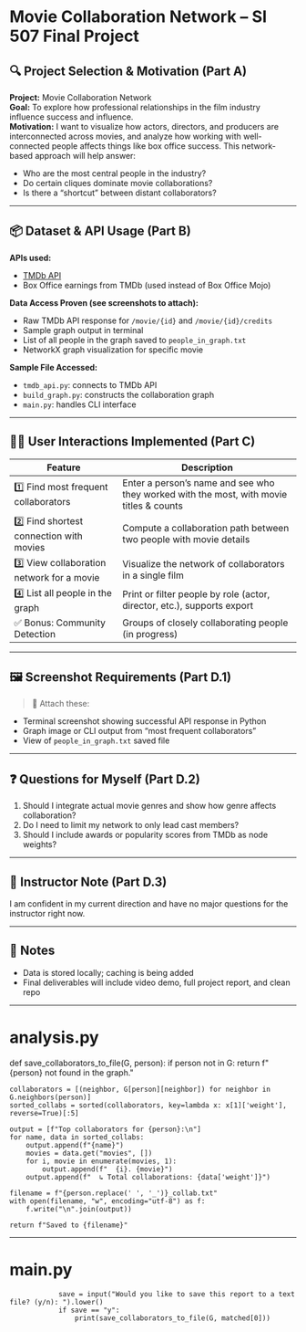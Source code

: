 # Movie Collaboration Network – SI 507 Final Project

## 🔍 Project Selection & Motivation (Part A)

**Project:** Movie Collaboration Network  
**Goal:** To explore how professional relationships in the film industry influence success and influence.  
**Motivation:** I want to visualize how actors, directors, and producers are interconnected across movies, and analyze how working with well-connected people affects things like box office success. This network-based approach will help answer:  
- Who are the most central people in the industry?
- Do certain cliques dominate movie collaborations?
- Is there a “shortcut” between distant collaborators?

---

## 📦 Dataset & API Usage (Part B)

**APIs used:**
- [TMDb API](https://developer.themoviedb.org/reference/intro/getting-started)
- Box Office earnings from TMDb (used instead of Box Office Mojo)

**Data Access Proven (see screenshots to attach):**
- Raw TMDb API response for `/movie/{id}` and `/movie/{id}/credits`
- Sample graph output in terminal
- List of all people in the graph saved to `people_in_graph.txt`
- NetworkX graph visualization for specific movie

**Sample File Accessed:**
- `tmdb_api.py`: connects to TMDb API
- `build_graph.py`: constructs the collaboration graph
- `main.py`: handles CLI interface

---

## 🧑‍💻 User Interactions Implemented (Part C)

| Feature | Description |
|--------|-------------|
| 1️⃣ Find most frequent collaborators | Enter a person’s name and see who they worked with the most, with movie titles & counts |
| 2️⃣ Find shortest connection with movies | Compute a collaboration path between two people with movie details |
| 3️⃣ View collaboration network for a movie | Visualize the network of collaborators in a single film |
| 4️⃣ List all people in the graph | Print or filter people by role (actor, director, etc.), supports export |
| ✅ Bonus: Community Detection | Groups of closely collaborating people (in progress) |

---

## 🖼 Screenshot Requirements (Part D.1)

> 📌 Attach these:
- Terminal screenshot showing successful API response in Python
- Graph image or CLI output from “most frequent collaborators”
- View of `people_in_graph.txt` saved file

---

## ❓ Questions for Myself (Part D.2)

1. Should I integrate actual movie genres and show how genre affects collaboration?
2. Do I need to limit my network to only lead cast members?
3. Should I include awards or popularity scores from TMDb as node weights?

---

## 🤔 Instructor Note (Part D.3)

I am confident in my current direction and have no major questions for the instructor right now.

---

## 🧠 Notes

- Data is stored locally; caching is being added
- Final deliverables will include video demo, full project report, and clean repo

---

# analysis.py

def save_collaborators_to_file(G, person):
    if person not in G:
        return f"{person} not found in the graph."

    collaborators = [(neighbor, G[person][neighbor]) for neighbor in G.neighbors(person)]
    sorted_collabs = sorted(collaborators, key=lambda x: x[1]['weight'], reverse=True)[:5]

    output = [f"Top collaborators for {person}:\n"]
    for name, data in sorted_collabs:
        output.append(f"{name}")
        movies = data.get("movies", [])
        for i, movie in enumerate(movies, 1):
            output.append(f"  {i}. {movie}")
        output.append(f"  ↳ Total collaborations: {data['weight']}")

    filename = f"{person.replace(' ', '_')}_collab.txt"
    with open(filename, "w", encoding="utf-8") as f:
        f.write("\n".join(output))

    return f"Saved to {filename}"

---

# main.py

                save = input("Would you like to save this report to a text file? (y/n): ").lower()
                if save == "y":
                    print(save_collaborators_to_file(G, matched[0]))
